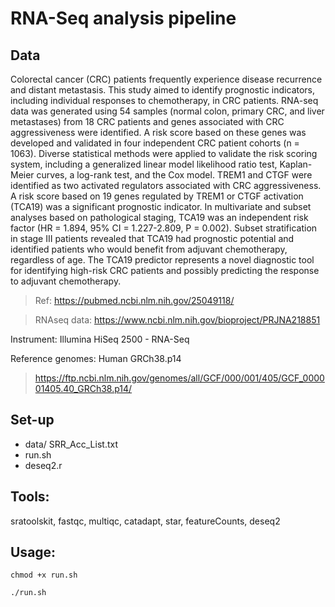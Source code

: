 # RNA-Seq analysis pipeline

## Data
Colorectal cancer (CRC) patients frequently experience disease recurrence and distant metastasis. This study aimed to identify prognostic indicators, including individual responses to chemotherapy, in CRC patients. RNA-seq data was generated using 54 samples (normal colon, primary CRC, and liver metastases) from 18 CRC patients and genes associated with CRC aggressiveness were identified. A risk score based on these genes was developed and validated in four independent CRC patient cohorts (n = 1063). Diverse statistical methods were applied to validate the risk scoring system, including a generalized linear model likelihood ratio test, Kaplan-Meier curves, a log-rank test, and the Cox model. TREM1 and CTGF were identified as two activated regulators associated with CRC aggressiveness. A risk score based on 19 genes regulated by TREM1 or CTGF activation (TCA19) was a significant prognostic indicator. In multivariate and subset analyses based on pathological staging, TCA19 was an independent risk factor (HR = 1.894, 95% CI = 1.227-2.809, P = 0.002). Subset stratification in stage III patients revealed that TCA19 had prognostic potential and identified patients who would benefit from adjuvant chemotherapy, regardless of age. The TCA19 predictor represents a novel diagnostic tool for identifying high-risk CRC patients and possibly predicting the response to adjuvant chemotherapy. 

> Ref: https://pubmed.ncbi.nlm.nih.gov/25049118/


> RNAseq data: https://www.ncbi.nlm.nih.gov/bioproject/PRJNA218851

Instrument: Illumina HiSeq 2500 - RNA-Seq

Reference genomes: Human GRCh38.p14

> https://ftp.ncbi.nlm.nih.gov/genomes/all/GCF/000/001/405/GCF_000001405.40_GRCh38.p14/

## Set-up
- data/
    SRR_Acc_List.txt
- run.sh
- deseq2.r
## Tools: 
sratoolskit, fastqc, multiqc, catadapt, star, featureCounts, deseq2

## Usage:
```
chmod +x run.sh

./run.sh
```